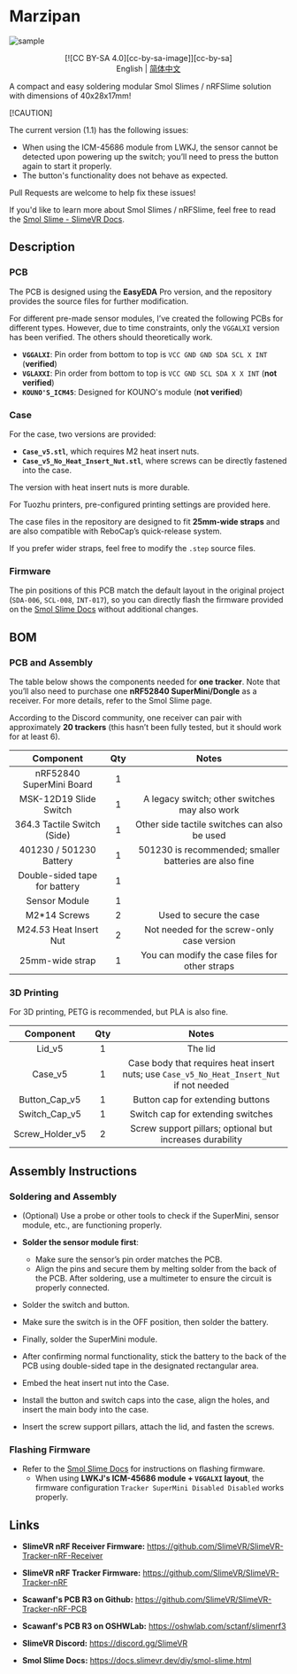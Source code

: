 # Marzipan

![sample](D:\code\Marzipan\README.assets\sample.jpg)

<div style="text-align: center">[![CC BY-SA 4.0][cc-by-sa-image]][cc-by-sa]</div>

<div style="text-align: center">English | <a href="./README_CN.md">简体中文</a></div>

A compact and easy soldering modular Smol Slimes / nRFSlime solution with dimensions of 40x28x17mm!

[!CAUTION]

The current version (1.1) has the following issues:

- When using the ICM-45686 module from LWKJ, the sensor cannot be detected upon powering up the switch; you’ll need to press the button again to start it properly.
- The button's functionality does not behave as expected.

Pull Requests are welcome to help fix these issues!

If you'd like to learn more about Smol Slimes / nRFSlime, feel free to read the [Smol Slime - SlimeVR Docs](https://docs.slimevr.dev/diy/smol-slime.html).

## Description

### PCB

The PCB is designed using the **EasyEDA** Pro version, and the repository provides the source files for further modification.

For different pre-made sensor modules, I’ve created the following PCBs for different types. However, due to time constraints, only the `VGGALXI` version has been verified. The others should theoretically work.

- **`VGGALXI`**: Pin order from bottom to top is `VCC GND GND SDA SCL X INT` (**verified**)
- **`VGLAXXI`**: Pin order from bottom to top is `VCC GND SCL SDA X X INT` (**not verified**)
- **`KOUNO'S_ICM45`**: Designed for KOUNO's module (**not verified**)

### Case

For the case, two versions are provided:

- **`Case_v5.stl`**, which requires M2 heat insert nuts.
- **`Case_v5_No_Heat_Insert_Nut.stl`**, where screws can be directly fastened into the case.

The version with heat insert nuts is more durable.

For Tuozhu printers, pre-configured printing settings are provided here.

The case files in the repository are designed to fit **25mm-wide straps** and are also compatible with ReboCap’s quick-release system.

If you prefer wider straps, feel free to modify the `.step` source files.

### Firmware

The pin positions of this PCB match the default layout in the original project (`SDA-006`, `SCL-008`, `INT-017`), so you can directly flash the firmware provided on the [Smol Slime Docs](https://docs.slimevr.dev/diy/smol-slime.html) without additional changes.

## BOM

### PCB and Assembly

The table below shows the components needed for **one tracker**. Note that you’ll also need to purchase one **nRF52840 SuperMini/Dongle** as a receiver. For more details, refer to the Smol Slime page.

According to the Discord community, one receiver can pair with approximately **20 trackers** (this hasn’t been fully tested, but it should work for at least 6).

|         Component         |  Qty  |               Notes                |
| :-----------------------: |  :--: | :--------------------------------: |
| nRF52840 SuperMini Board |    1   |                                    |
| MSK-12D19 Slide Switch |   1   |     A legacy switch; other switches may also work     |
|  3*6*4.3 Tactile Switch (Side)  |   1   |     Other side tactile switches can also be used     |
| 401230 / 501230 Battery |   1   | 501230 is recommended; smaller batteries are also fine |
| Double-sided tape for battery |   1   |                |
|   Sensor Module |    1   |                                    |
|        M2*14 Screws        |   2   |            Used to secure the case            |
|    M2*4.5*3 Heat Insert Nut    |   2   | Not needed for the screw-only case version |
| 25mm-wide strap | 1 | You can modify the case files for other straps |

### 3D Printing

For 3D printing, PETG is recommended, but PLA is also fine.

|    Component    | Qty  |                            Notes                             |
| :-------------: | :--: | :----------------------------------------------------------: |
|     Lid_v5      |  1   |                           The lid                            |
|     Case_v5     |  1   | Case body that requires heat insert nuts; use `Case_v5_No_Heat_Insert_Nut` if not needed |
|  Button_Cap_v5  |  1   |               Button cap for extending buttons               |
|  Switch_Cap_v5  |  1   |              Switch cap for extending switches               |
| Screw_Holder_v5 |  2   |   Screw support pillars; optional but increases durability   |

## Assembly Instructions

### Soldering and Assembly

- (Optional) Use a probe or other tools to check if the SuperMini, sensor module, etc., are functioning properly.

- **Solder the sensor module first**:
  - Make sure the sensor’s pin order matches the PCB.
  - Align the pins and secure them by melting solder from the back of the PCB. After soldering, use a multimeter to ensure the circuit is properly connected.

- Solder the switch and button.

- Make sure the switch is in the OFF position, then solder the battery.

- Finally, solder the SuperMini module.

- After confirming normal functionality, stick the battery to the back of the PCB using double-sided tape in the designated rectangular area.
- Embed the heat insert nut into the Case.

- Install the button and switch caps into the case, align the holes, and insert the main body into the case.

- Insert the screw support pillars, attach the lid, and fasten the screws.

### Flashing Firmware

- Refer to the [Smol Slime Docs](https://docs.slimevr.dev/diy/smol-slime.html) for instructions on flashing firmware.
  - When using **LWKJ's ICM-45686 module + `VGGALXI` layout**, the firmware configuration `Tracker SuperMini Disabled Disabled` works properly.


## Links

- **SlimeVR nRF Receiver Firmware:** https://github.com/SlimeVR/SlimeVR-Tracker-nRF-Receiver

- **SlimeVR nRF Tracker Firmware:** https://github.com/SlimeVR/SlimeVR-Tracker-nRF

- **Scawanf's PCB R3 on Github:** https://github.com/SlimeVR/SlimeVR-Tracker-nRF-PCB

- **Scawanf's PCB R3 on OSHWLab:** https://oshwlab.com/sctanf/slimenrf3

- **SlimeVR Discord:** https://discord.gg/SlimeVR

- **Smol Slime Docs:** https://docs.slimevr.dev/diy/smol-slime.html